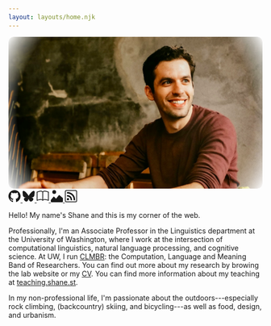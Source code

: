 ```yaml
---
layout: layouts/home.njk
---
```



<div class="mx-3 float-end w-25">
    <img src="./shane_headshot.png" alt="Photo of Shane Steinert-Threlkeld from " style="mask-image: radial-gradient( circle at center, rgba(0, 0, 0, 1) 80%, rgba(0, 0, 0, 0) 100%); mask-composite: intersect; border-radius: 10px;" />
<div class="text-center mt-2">
    <a href="https://github.com/shanest/" class="p-2 link-underline link-underline-opacity-0">
        <svg xmlns="http://www.w3.org/2000/svg" width="24" height="24" fill="currentColor" class="bi bi-github" viewBox="0 0 16 16">
            <path d="M8 0C3.58 0 0 3.58 0 8c0 3.54 2.29 6.53 5.47 7.59.4.07.55-.17.55-.38 0-.19-.01-.82-.01-1.49-2.01.37-2.53-.49-2.69-.94-.09-.23-.48-.94-.82-1.13-.28-.15-.68-.52-.01-.53.63-.01 1.08.58 1.23.82.72 1.21 1.87.87 2.33.66.07-.52.28-.87.51-1.07-1.78-.2-3.64-.89-3.64-3.95 0-.87.31-1.59.82-2.15-.08-.2-.36-1.02.08-2.12 0 0 .67-.21 2.2.82.64-.18 1.32-.27 2-.27s1.36.09 2 .27c1.53-1.04 2.2-.82 2.2-.82.44 1.1.16 1.92.08 2.12.51.56.82 1.27.82 2.15 0 3.07-1.87 3.75-3.65 3.95.29.25.54.73.54 1.48 0 1.07-.01 1.93-.01 2.2 0 .21.15.46.55.38A8.01 8.01 0 0 0 16 8c0-4.42-3.58-8-8-8" />
        </svg>
    </a>
    <a href="https://bsky.app/profile/shanest.bsky.social" class="p-2 link-underline link-underline-opacity-0">
        <svg xmlns="http://www.w3.org/2000/svg" width="24" height="24" fill="currentColor" class="bi bi-bluesky" viewBox="0 0 16 16">
            <path d="M3.468 1.948C5.303 3.325 7.276 6.118 8 7.616c.725-1.498 2.698-4.29 4.532-5.668C13.855.955 16 .186 16 2.632c0 .489-.28 4.105-.444 4.692-.572 2.04-2.653 2.561-4.504 2.246 3.236.551 4.06 2.375 2.281 4.2-3.376 3.464-4.852-.87-5.23-1.98-.07-.204-.103-.3-.103-.218 0-.081-.033.014-.102.218-.379 1.11-1.855 5.444-5.231 1.98-1.778-1.825-.955-3.65 2.28-4.2-1.85.315-3.932-.205-4.503-2.246C.28 6.737 0 3.12 0 2.632 0 .186 2.145.955 3.468 1.948"/>
        </svg>
    </a>
    <a href="https://bookshop.org/shop/shanest" class="p-2 link-underline link-underline-opacity-0">
        <svg xmlns="http://www.w3.org/2000/svg" width="24" height="24" fill="currentColor" class="bi bi-book" viewBox="0 0 16 16">
            <path d="M1 2.828c.885-.37 2.154-.769 3.388-.893 1.33-.134 2.458.063 3.112.752v9.746c-.935-.53-2.12-.603-3.213-.493-1.18.12-2.37.461-3.287.811zm7.5-.141c.654-.689 1.782-.886 3.112-.752 1.234.124 2.503.523 3.388.893v9.923c-.918-.35-2.107-.692-3.287-.81-1.094-.111-2.278-.039-3.213.492zM8 1.783C7.015.936 5.587.81 4.287.94c-1.514.153-3.042.672-3.994 1.105A.5.5 0 0 0 0 2.5v11a.5.5 0 0 0 .707.455c.882-.4 2.303-.881 3.68-1.02 1.409-.142 2.59.087 3.223.877a.5.5 0 0 0 .78 0c.633-.79 1.814-1.019 3.222-.877 1.378.139 2.8.62 3.681 1.02A.5.5 0 0 0 16 13.5v-11a.5.5 0 0 0-.293-.455c-.952-.433-2.48-.952-3.994-1.105C10.413.809 8.985.936 8 1.783"/>
        </svg>
    </a>
    <a href="https://www.mountainproject.com/user/200544788/shane-steinert-threlkeld" class="p-2 link-underline link-underline-opacity-0">
        <svg xmlns="http://www.w3.org/2000/svg" width="24" height="24" fill="currentColor" class="bi bi-image-alt" viewBox="0 0 16 16">
            <path d="M7 2.5a2.5 2.5 0 1 1-5 0 2.5 2.5 0 0 1 5 0m4.225 4.053a.5.5 0 0 0-.577.093l-3.71 4.71-2.66-2.772a.5.5 0 0 0-.63.062L.002 13v2a1 1 0 0 0 1 1h14a1 1 0 0 0 1-1v-4.5z"/>
        </svg>
    </a>
    <a href="/feed/feed.xml" class="p-2 link-underline link-underline-opacity-0">
        <svg xmlns="http://www.w3.org/2000/svg" width="24" height="24" fill="currentColor" class="bi bi-rss" viewBox="0 0 16 16">
            <path d="M14 1a1 1 0 0 1 1 1v12a1 1 0 0 1-1 1H2a1 1 0 0 1-1-1V2a1 1 0 0 1 1-1zM2 0a2 2 0 0 0-2 2v12a2 2 0 0 0 2 2h12a2 2 0 0 0 2-2V2a2 2 0 0 0-2-2z"/>
            <path d="M5.5 12a1.5 1.5 0 1 1-3 0 1.5 1.5 0 0 1 3 0m-3-8.5a1 1 0 0 1 1-1c5.523 0 10 4.477 10 10a1 1 0 1 1-2 0 8 8 0 0 0-8-8 1 1 0 0 1-1-1m0 4a1 1 0 0 1 1-1 6 6 0 0 1 6 6 1 1 0 1 1-2 0 4 4 0 0 0-4-4 1 1 0 0 1-1-1"/>
        </svg>
    </a>
</div>
</div>


Hello!  My name's Shane and this is my corner of the web. <!-- [my corner of the web](blog/my-corner-web.md). -->

Professionally, I'm an Associate Professor in the Linguistics department at the University of Washington, where I work at the intersection of computational linguistics, natural language processing, and cognitive science.  At UW, I run [CLMBR](https://clmbr.shane.st): the Computation, Language and Meaning Band of Researchers. You can find out more about my research by browing the lab website or my [CV](/cv/).  You can find more information about my teaching at [teaching.shane.st](https://teaching.shane.st).

In my non-professional life, I'm passionate about the outdoors---especially rock climbing, (backcountry) skiing, and bicycling---as well as food, design, and urbanism.
